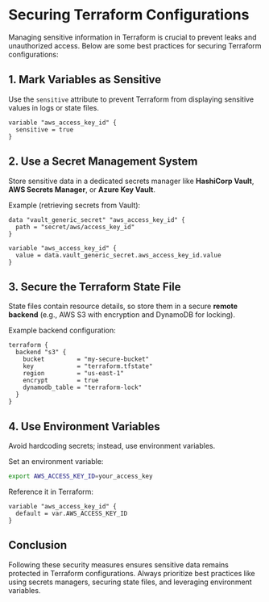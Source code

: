 # Securing Terraform Configurations  

Managing sensitive information in Terraform is crucial to prevent leaks and unauthorized access. Below are some best practices for securing Terraform configurations:  

## 1. Mark Variables as Sensitive  
Use the `sensitive` attribute to prevent Terraform from displaying sensitive values in logs or state files.  

```hcl  
variable "aws_access_key_id" {  
  sensitive = true  
}  
```  

## 2. Use a Secret Management System  
Store sensitive data in a dedicated secrets manager like **HashiCorp Vault**, **AWS Secrets Manager**, or **Azure Key Vault**.  

Example (retrieving secrets from Vault):  
```hcl  
data "vault_generic_secret" "aws_access_key_id" {  
  path = "secret/aws/access_key_id"  
}  

variable "aws_access_key_id" {  
  value = data.vault_generic_secret.aws_access_key_id.value  
}  
```  

## 3. Secure the Terraform State File  
State files contain resource details, so store them in a secure **remote backend** (e.g., AWS S3 with encryption and DynamoDB for locking).  

Example backend configuration:  
```hcl  
terraform {  
  backend "s3" {  
    bucket         = "my-secure-bucket"  
    key            = "terraform.tfstate"  
    region         = "us-east-1"  
    encrypt        = true  
    dynamodb_table = "terraform-lock"  
  }  
}  
```  

## 4. Use Environment Variables  
Avoid hardcoding secrets; instead, use environment variables.  

Set an environment variable:  
```sh  
export AWS_ACCESS_KEY_ID=your_access_key  
```  

Reference it in Terraform:  
```hcl  
variable "aws_access_key_id" {  
  default = var.AWS_ACCESS_KEY_ID  
}  
```  

## Conclusion  
Following these security measures ensures sensitive data remains protected in Terraform configurations. Always prioritize best practices like using secrets managers, securing state files, and leveraging environment variables.  
